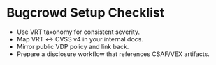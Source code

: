 # Bugcrowd Setup Checklist

- Use VRT taxonomy for consistent severity.
- Map VRT ↔ CVSS v4 in your internal docs.
- Mirror public VDP policy and link back.
- Prepare a disclosure workflow that references CSAF/VEX artifacts.
